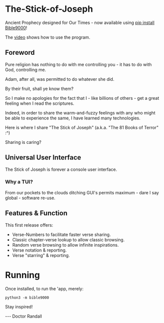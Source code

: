 # The-Stick-of-Joseph
Ancient Prophecy designed for Our Times - now available using [pip install Bible9000](https://pypi.org/project/Bible9000/)!

The [video](https://youtu.be/4KU9m4emCo4?si=fW_7R4hjbsmY4JNO) shows how to use the program.

## Foreword
Pure religion has nothing to do with me controlling you - it has to do with God, controlling me. 

Adam, after all, was permitted to do whatever she did.

By their fruit, shall ye know them?

So I make no apologies for the fact that I - like billions of others - get a great feeling when I read the scriptures. 

Indeed, in order to share the warm-and-fuzzy feelings with any who might be able to experience the same, I have learned many technologies. 

Here is where I share "The Stick of Joseph" (a.k.a. "The 81 Books of Terror" :^)

Sharing is caring?

## Universal User Interface
The Stick of Joseph is forever a console user interface.

### Why a TUI?
From our pockets to the clouds ditching GUI's permits maximum - dare I say global - software re-use.

## Features & Function
This first release offers:

* Verse-Numbers to facilitate faster verse sharing.
* Classic chapter-verse lookup to allow classic browsing.
* Random verse browsing to allow infinite inspirations.
* Verse notation & reporting.
* Verse "starring" & reporting.

# Running
Once installed, to run the 'app, merely:

```
python3 -m bible9000
```

Stay inspired!

--- Doctor Randall 
